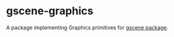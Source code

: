 # gscene-graphics

A package implementing Graphics primitives for [gscene package](https://github.com/quasilyte/gscene).

